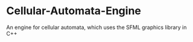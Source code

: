 # Cellular-Automata-Engine
An engine for cellular automata, which uses the SFML graphics library in C++
